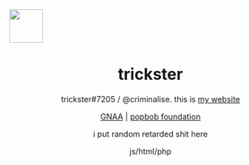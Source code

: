 <div align=left>
  <img src="https://gnaa.gay/assets/gnaa%20trademark.png" height=60>
</div>
<div align=center>


  
  # trickster
  
  trickster#7205 / @criminalise. this is [my website](https://trickster.pw)


  [GNAA](https://gnaa.gay) | [popbob foundation](https://popbob.foundation)

i put random retarded shit here

  js/html/php

  
  
  
  
  </div
